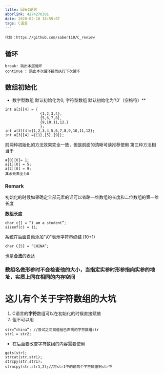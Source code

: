 ```yaml
---
title: 回头C语言
abbrlink: 4274270301
date: 2020-02-10 18:59:07
tags: C语言
---
```

```
代码：https://github.com/saber110/C_review
```
## 循环
```
break: 跳出本层循环
continue : 跳出本次循环接而执行下次循环
```
## 数组初始化
- 数字型数组 默认初始化为0, 字符型数组 默认初始化为’\0’（空格符）**
```
int a[3][4] = {
                {1,2,3,4},
                {5,6,7,8},
                {9,10,11,12,}
                };
int a[3][4]={1,2,3,4,5,6,7,8,9,10,11,12};
int a[3][4] ={{1},{5},{9}};
```
前两种初始化的方法效果完全一致，但是前面的清晰可读推荐使用
第三种方法相当于
```
a[0][0]= 1;
a[1][0] = 5;
a[2][0] = 9;
其余元素全为0
```

### Remark
初始化的时候如果确定全部元素的话可以省略一维数组的长度和二位数组的第一维长度

**数组长度**
```
char c[] = “i am a student”;
sizeof(c) = 11;
```
系统在后面自动添加"\0"表示字符串终结  (10+1)
```
char C[5] = “CHINA”;
```
也是**合法**的表达

### 数组名做形参时不会检查他的大小，当指定实参时形参指向实参的地址，实质上同在相同的内存空间

# 这儿有个关于字符数组的大坑

1.  C语言的**字符**数组可以在初始化的时候直接赋值
2.  但不可以用
```
str=”china”; //尝试之间赋值给已声明的字符数组str
str1 = str2;
```
* 在后面要改变字符数组的内容需要使用
```
gets(str);
strcat(str,str1);
strcpy(str,str1);
strncpy(str,str1,2);//将str1中的前两个字符赋值到str中
```
